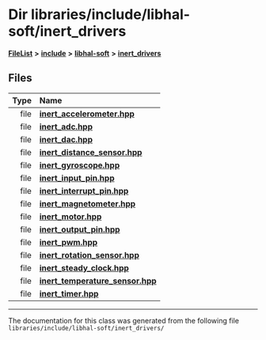 

# Dir libraries/include/libhal-soft/inert\_drivers



[**FileList**](files.md) **>** [**include**](dir_cba0faac6e93618a6e2539705915bd70.md) **>** [**libhal-soft**](dir_d4bad6877cf31bc2d39b696d7a305013.md) **>** [**inert\_drivers**](dir_140c0a66abe76384f84bfc7661372b14.md)












## Files

| Type | Name |
| ---: | :--- |
| file | [**inert\_accelerometer.hpp**](inert__accelerometer_8hpp.md) <br> |
| file | [**inert\_adc.hpp**](inert__adc_8hpp.md) <br> |
| file | [**inert\_dac.hpp**](inert__dac_8hpp.md) <br> |
| file | [**inert\_distance\_sensor.hpp**](inert__distance__sensor_8hpp.md) <br> |
| file | [**inert\_gyroscope.hpp**](inert__gyroscope_8hpp.md) <br> |
| file | [**inert\_input\_pin.hpp**](inert__input__pin_8hpp.md) <br> |
| file | [**inert\_interrupt\_pin.hpp**](inert__interrupt__pin_8hpp.md) <br> |
| file | [**inert\_magnetometer.hpp**](inert__magnetometer_8hpp.md) <br> |
| file | [**inert\_motor.hpp**](inert__motor_8hpp.md) <br> |
| file | [**inert\_output\_pin.hpp**](inert__output__pin_8hpp.md) <br> |
| file | [**inert\_pwm.hpp**](inert__pwm_8hpp.md) <br> |
| file | [**inert\_rotation\_sensor.hpp**](inert__rotation__sensor_8hpp.md) <br> |
| file | [**inert\_steady\_clock.hpp**](inert__steady__clock_8hpp.md) <br> |
| file | [**inert\_temperature\_sensor.hpp**](inert__temperature__sensor_8hpp.md) <br> |
| file | [**inert\_timer.hpp**](inert__timer_8hpp.md) <br> |



























































------------------------------
The documentation for this class was generated from the following file `libraries/include/libhal-soft/inert_drivers/`

